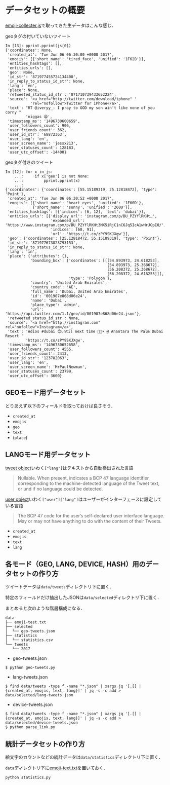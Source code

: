 # データセットの概要

[emoji-collecter.js](https://github.com/InfovisHandsOn/A_D4/blob/master/emoji-collector.js)で取ってきた生データはこんな感じ．

geoタグの付いていないツイート

```shell
In [13]: pprint.pprint(js[0])
{'coordinates': None,
 'created_at': 'Tue Jun 06 06:30:00 +0000 2017',
 'emojis': [{'short_name': 'tired_face', 'unified': '1F62B'}],
 'entities_hashtags': [],
 'entities_urls': [],
 'geo': None,
 'id_str': '871977455724134400',
 'in_reply_to_status_id_str': None,
 'lang': 'en',
 'place': None,
 'retweeted_status_id_str': '871710739433652224',
 'source': '<a href="http://twitter.com/download/iphone" '
           'rel="nofollow">Twitter for iPhone</a>',
 'text': "RT @iveryy_: I pray to GOD my son ain't like none of you corny "
         'niggas 😫',
 'timestamp_ms': '1496730600659',
 'user_followers_count': 906,
 'user_friends_count': 362,
 'user_id_str': '68872363',
 'user_lang': 'en',
 'user_screen_name': 'jessx213',
 'user_statuses_count': 128183,
 'user_utc_offset': -14400}
```

geoタグ付きのツイート
```shell
In [12]: for x in js:
    ...:     if x['geo'] is not None:
    ...:         pprint.pprint(x)
    ...:
{'coordinates': {'coordinates': [55.15189319, 25.12818472], 'type': 'Point'},
 'created_at': 'Tue Jun 06 06:30:52 +0000 2017',
 'emojis': [{'short_name': 'heart_eyes', 'unified': '1F60D'},
            {'short_name': 'sunny', 'unified': '2600'}],
 'entities_hashtags': [{'indices': [6, 12], 'text': 'dubai'}],
 'entities_urls': [{'display_url': 'instagram.com/p/BU_PZYflRKHt…',
                    'expanded_url': 'https://www.instagram.com/p/BU_PZYflRKHt3MX5iRjC1nC6Jq5IcA1wHrJOpI0/',
                    'indices': [68, 91],
                    'url': 'https://t.co/zPY9SKJXgw'}],
 'geo': {'coordinates': [25.12818472, 55.15189319], 'type': 'Point'},
 'id_str': '871977673823793153',
 'in_reply_to_status_id_str': None,
 'lang': 'in',
 'place': {'attributes': {},
           'bounding_box': {'coordinates': [[[54.893973, 24.618253],
                                             [54.893973, 25.368672],
                                             [56.208372, 25.368672],
                                             [56.208372, 24.618253]]],
                            'type': 'Polygon'},
           'country': 'United Arab Emirates',
           'country_code': 'AE',
           'full_name': 'Dubai, United Arab Emirates',
           'id': '001907e868d06e24',
           'name': 'Dubai',
           'place_type': 'admin',
           'url': 'https://api.twitter.com/1.1/geo/id/001907e868d06e24.json'},
 'retweeted_status_id_str': None,
 'source': '<a href="http://instagram.com" rel="nofollow">Instagram</a>',
 'text': 'Adios #dubai 😍until next time 🛫🛬☀️ @ Anantara The Palm Dubai Resort '
         'https://t.co/zPY9SKJXgw',
 'timestamp_ms': '1496730652658',
 'user_followers_count': 4555,
 'user_friends_count': 2413,
 'user_id_str': '123782063',
 'user_lang': 'en',
 'user_screen_name': 'MrPaulNewman',
 'user_statuses_count': 23799,
 'user_utc_offset': 3600}
```

## GEOモード用データセット
とりあえず以下のフィールドを取っておけば良さそう．

-   `created_at`
-   `emojis`
-   `geo`
-	`text`
-   (`place`)

## LANGモード用データセット
[tweet object](https://developer.twitter.com/en/docs/tweets/data-dictionary/overview/tweet-object)いわく`["lang"]`はテキストから自動検出された言語

> Nullable. When present, indicates a BCP 47 language identifier corresponding to the machine-detected language of the Tweet text, or und if no language could be detected.

[user object](https://developer.twitter.com/en/docs/tweets/data-dictionary/overview/user-object)いわく`["user"]["lang"]`はユーザーがインターフェースに設定している言語

> The BCP 47 code for the user’s self-declared user interface language. May or may not have anything to do with the content of their Tweets.

-	`created_at`
-	`emojis`
-	`text`
-	`lang`



## 各モード（GEO, LANG, DEVICE, HASH）用のデータセットの作り方

ツイートデータは`data/tweets`ディレクトリ下に置く．

特定のフィールドだけ抽出したJSONは`data/selected`ディレクトリ下に置く．

まとめると次のような階層構成になる．

```shell
data
├── emoji-test.txt
├── selected
│  └── geo-tweets.json
├── statistics
│  └── statistics.csv
└── tweets
   └── 2017
```

-	geo-tweets.json

```shell
$ python geo-tweets.py
```

-	lang-tweets.json

```shell
$ find data/tweets -type f -name "*.json" | xargs jq '[.[] | {created_at, emojis, text, lang}]' | jq -s -c add > data/selected/lang-tweets.json
```

-	device-tweets.json

```shell
$ find data/tweets -type f -name "*.json" | xargs jq '[.[] | {created_at, emojis, text, lang}]' | jq -s -c add > data/selected/device-tweets.json
$ python parse_link.py
```

## 統計データセットの作り方

絵文字のカウントなどの統計データは`data/statistics`ディレクトリ下に置く．

`data`ディレクトリ下に[emoji-text.txt](http://unicode.org/Public/emoji/5.0/emoji-test.txt)を置いておく．

```shell
python statistics.py
```
